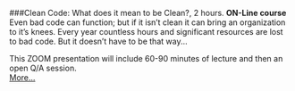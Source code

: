 ###Clean Code: What does it mean to be Clean?, 2 hours.
**ON-Line course**<br>
Even bad code can function; but if it isn’t clean it can bring an organization 
to it’s knees. Every year countless hours and significant resources are lost 
to bad code. But it doesn’t have to be that way...

This ZOOM presentation
will include 60-90 minutes of lecture and then an open Q/A session.  
[More...](https://www.eventbrite.com/e/clean-code-with-uncle-bob-6-weeks-registration-105545056104?ref=eios)